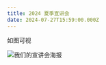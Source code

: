 ```yaml
---
title: 2024 夏季宣讲会
date: 2024-07-27T15:59:00.000Z
---
```

如图可视

![我们的宣讲会海报](/images/post-24.jpg "我们的宣讲会海报")
